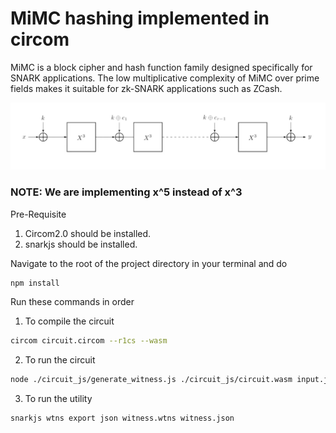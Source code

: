 # MiMC hashing implemented in circom

MiMC is a block cipher and hash function family designed specifically for SNARK applications. The low multiplicative complexity of MiMC over prime fields makes it suitable for zk-SNARK applications such as ZCash.

![plot](./images/MiMC_Diagram.png)

### NOTE: We are implementing x^5 instead of x^3

Pre-Requisite

1. Circom2.0 should be installed.
2. snarkjs should be installed.

Navigate to the root of the project directory in your terminal and do

```bash
npm install
```

Run these commands in order

1. To compile the circuit

```bash
circom circuit.circom --r1cs --wasm
```

2. To run the circuit

```bash
node ./circuit_js/generate_witness.js ./circuit_js/circuit.wasm input.json witness.wtns
```

3. To run the utility

```bash
snarkjs wtns export json witness.wtns witness.json
```

